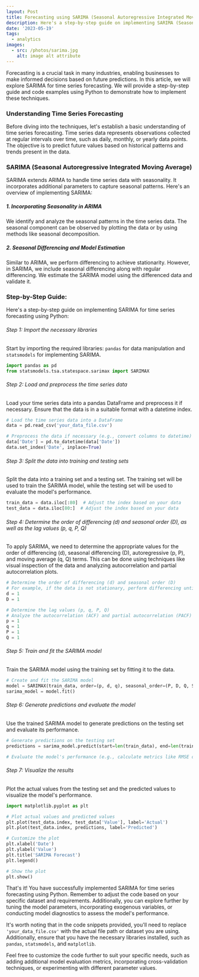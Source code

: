 ```yaml
---
layout: Post
title: Forecasting using SARIMA (Seasonal Autoregressive Integrated Moving Average) Technique
description: Here's a step-by-step guide on implementing SARIMA (Seasonal Autoregressive Integrated Moving Average) for time series forecasting using Python.
date: '2023-05-19'
tags:
  - analytics
images:
  - src: /photos/sarima.jpg
    alt: image alt attribute
---
```


Forecasting is a crucial task in many industries, enabling businesses to make informed decisions based on future predictions. In this article, we will explore SARIMA for time series forecasting.  We will provide a step-by-step guide and code examples using Python to demonstrate how to implement these techniques.

### Understanding Time Series Forecasting

Before diving into the techniques, let's establish a basic understanding of time series forecasting. Time series data represents observations collected at regular intervals over time, such as daily, monthly, or yearly data points. The objective is to predict future values based on historical patterns and trends present in the data.

### SARIMA (Seasonal Autoregressive Integrated Moving Average)
SARIMA extends ARIMA to handle time series data with seasonality. It incorporates additional parameters to capture seasonal patterns. Here's an overview of implementing SARIMA:

##### 1. Incorporating Seasonality in ARIMA
We identify and analyze the seasonal patterns in the time series data. The seasonal component can be observed by plotting the data or by using methods like seasonal decomposition.

##### 2. Seasonal Differencing and Model Estimation
Similar to ARIMA, we perform differencing to achieve stationarity. However, in SARIMA, we include seasonal differencing along with regular differencing. We estimate the SARIMA model using the differenced data and validate it.

### Step-by-Step Guide:

Here's a step-by-step guide on implementing SARIMA for time series forecasting using Python:

###### Step 1: Import the necessary libraries

Start by importing the required libraries: `pandas` for data manipulation and `statsmodels` for implementing SARIMA.

```python showLineNumbers
import pandas as pd
from statsmodels.tsa.statespace.sarimax import SARIMAX
```

###### Step 2: Load and preprocess the time series data

Load your time series data into a pandas DataFrame and preprocess it if necessary. Ensure that the data is in a suitable format with a datetime index.

```python showLineNumbers
# Load the time series data into a DataFrame
data = pd.read_csv('your_data_file.csv')

# Preprocess the data if necessary (e.g., convert columns to datetime)
data['Date'] = pd.to_datetime(data['Date'])
data.set_index('Date', inplace=True)
```

###### Step 3: Split the data into training and testing sets

Split the data into a training set and a testing set. The training set will be used to train the SARIMA model, while the testing set will be used to evaluate the model's performance.

```python showLineNumbers
train_data = data.iloc[:80]  # Adjust the index based on your data
test_data = data.iloc[80:]  # Adjust the index based on your data
```

###### Step 4: Determine the order of differencing (d) and seasonal order (D), as well as the lag values (p, q, P, Q)

To apply SARIMA, we need to determine the appropriate values for the order of differencing (d), seasonal differencing (D), autoregressive (p, P), and moving average (q, Q) terms. This can be done using techniques like visual inspection of the data and analyzing autocorrelation and partial autocorrelation plots.

```python showLineNumbers
# Determine the order of differencing (d) and seasonal order (D)
# For example, if the data is not stationary, perform differencing until it becomes stationary
d = 1
D = 1

# Determine the lag values (p, q, P, Q)
# Analyze the autocorrelation (ACF) and partial autocorrelation (PACF) plots
p = 1
q = 1
P = 1
Q = 1
```

###### Step 5: Train and fit the SARIMA model

Train the SARIMA model using the training set by fitting it to the data.

```python showLineNumbers
# Create and fit the SARIMA model
model = SARIMAX(train_data, order=(p, d, q), seasonal_order=(P, D, Q, S))
sarima_model = model.fit()
```

###### Step 6: Generate predictions and evaluate the model

Use the trained SARIMA model to generate predictions on the testing set and evaluate its performance.

```python showLineNumbers
# Generate predictions on the testing set
predictions = sarima_model.predict(start=len(train_data), end=len(train_data) + len(test_data) - 1)

# Evaluate the model's performance (e.g., calculate metrics like RMSE or MAE)
```

###### Step 7: Visualize the results

Plot the actual values from the testing set and the predicted values to visualize the model's performance.

```python showLineNumbers
import matplotlib.pyplot as plt

# Plot actual values and predicted values
plt.plot(test_data.index, test_data['Value'], label='Actual')
plt.plot(test_data.index, predictions, label='Predicted')

# Customize the plot
plt.xlabel('Date')
plt.ylabel('Value')
plt.title('SARIMA Forecast')
plt.legend()

# Show the plot
plt.show()
```

That's it! You have successfully implemented SARIMA for time series forecasting using Python. Remember to adjust the code based on your specific dataset and requirements. Additionally, you can explore further by tuning the model parameters, incorporating exogenous variables, or conducting model diagnostics to assess the model's performance.

It's worth noting that in the code snippets provided, you'll need to replace `'your_data_file.csv'` with the actual file path or dataset you are using. Additionally, ensure that you have the necessary libraries installed, such as `pandas`, `statsmodels`, and `matplotlib`.

Feel free to customize the code further to suit your specific needs, such as adding additional model evaluation metrics, incorporating cross-validation techniques, or experimenting with different parameter values.